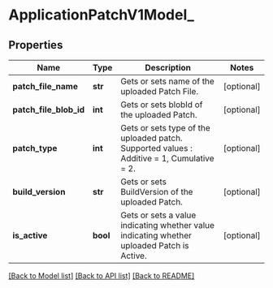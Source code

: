 # ApplicationPatchV1Model_

## Properties
Name | Type | Description | Notes
------------ | ------------- | ------------- | -------------
**patch_file_name** | **str** | Gets or sets name of the uploaded Patch File. | [optional] 
**patch_file_blob_id** | **int** | Gets or sets blobId of the uploaded Patch. | [optional] 
**patch_type** | **int** | Gets or sets type of the uploaded patch. Supported values : Additive &#x3D; 1, Cumulative &#x3D; 2. | [optional] 
**build_version** | **str** | Gets or sets BuildVersion of the uploaded Patch. | [optional] 
**is_active** | **bool** | Gets or sets a value indicating whether value indicating whether uploaded Patch is Active. | [optional] 

[[Back to Model list]](../README.md#documentation-for-models) [[Back to API list]](../README.md#documentation-for-api-endpoints) [[Back to README]](../README.md)


